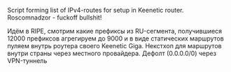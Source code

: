Script forming list of IPv4-routes for setup in Keenetic router.
Roscomnadzor - fuckoff bullshit!

Идём в RIPE, смотрим какие префиксы из RU-сегмента, 
получившиеся 12000 префиксов агрегируем до 9000 и в виде 
статических маршрутов пуляем внутрь роутера своего Keenetic Giga. 
Некстхоп для маршрутов внутри страны через местного провайдера.
Дефолт (0.0.0.0/0) через VPN-туннель
